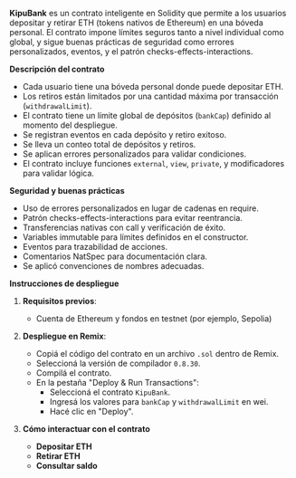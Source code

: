 **KipuBank** es un contrato inteligente en Solidity que permite a los usuarios depositar y retirar ETH (tokens nativos de Ethereum) en una bóveda personal. El contrato impone límites seguros tanto a nivel individual como global, y sigue buenas prácticas de seguridad como errores personalizados, eventos, y el patrón checks-effects-interactions.

**Descripción del contrato**
- Cada usuario tiene una bóveda personal donde puede depositar ETH.
- Los retiros están limitados por una cantidad máxima por transacción (`withdrawalLimit`).
- El contrato tiene un límite global de depósitos (`bankCap`) definido al momento del despliegue.
- Se registran eventos en cada depósito y retiro exitoso.
- Se lleva un conteo total de depósitos y retiros.
- Se aplican errores personalizados para validar condiciones.
- El contrato incluye funciones `external`, `view`, `private`, y modificadores para validar lógica.

**Seguridad y buenas prácticas**
- Uso de errores personalizados en lugar de cadenas en require.
- Patrón checks-effects-interactions para evitar reentrancia.
- Transferencias nativas con call y verificación de éxito.
- Variables immutable para límites definidos en el constructor.
- Eventos para trazabilidad de acciones.
- Comentarios NatSpec para documentación clara. 
- Se aplicó convenciones de nombres adecuadas.

**Instrucciones de despliegue**
1. **Requisitos previos**:
   - Cuenta de Ethereum y fondos en testnet (por ejemplo, Sepolia)

2. **Despliegue en Remix**:
   - Copiá el código del contrato en un archivo `.sol` dentro de Remix.
   - Seleccioná la versión de compilador `0.8.30`.
   - Compilá el contrato.
   - En la pestaña "Deploy & Run Transactions":
     - Seleccioná el contrato `KipuBank`.
     - Ingresá los valores para `bankCap` y `withdrawalLimit` en wei.
     - Hacé clic en "Deploy".

3. **Cómo interactuar con el contrato**
   - **Depositar ETH**
   - **Retirar ETH**
   - **Consultar saldo**


